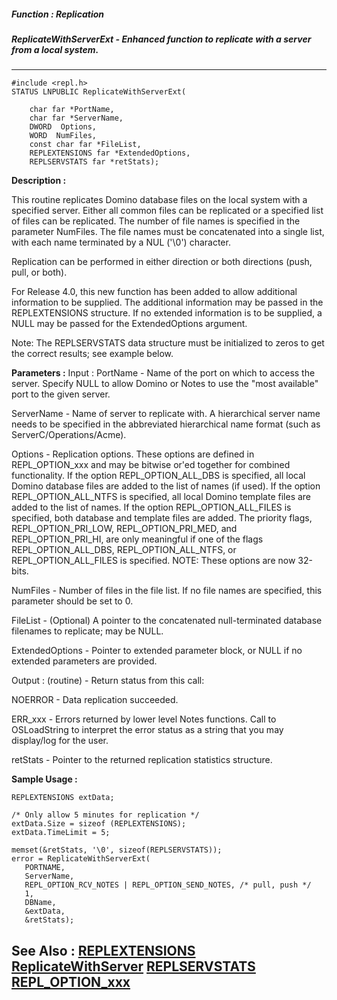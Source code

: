 ##### Function : Replication
##### ReplicateWithServerExt - Enhanced function to replicate with a server from a local system.
---
```
#include <repl.h>
STATUS LNPUBLIC ReplicateWithServerExt(

	char far *PortName,
	char far *ServerName,
	DWORD  Options,
	WORD  NumFiles,
	const char far *FileList,
	REPLEXTENSIONS far *ExtendedOptions,
	REPLSERVSTATS far *retStats);
```
**Description :**

This routine replicates Domino database files on the local system with a 
specified server.  Either all common files can be replicated or a specified 
list of files can be replicated.  The number of file names is specified in the 
parameter NumFiles.  The file names must be concatenated into a single list, 
with each name terminated by a NUL ('\0') character.

Replication can be performed in either direction or both directions (push, 
pull, or both).

For Release 4.0, this new function has been added to allow additional 
information to be supplied.  The additional information may be passed in the 
REPLEXTENSIONS structure.  If no extended information is to be supplied, a NULL 
may be passed for the ExtendedOptions argument.

Note:
    The REPLSERVSTATS data structure must be initialized to zeros to get the 
correct results; see example below.

**Parameters :**
Input :
PortName  -   Name of the port on which to access the server.  Specify NULL to allow Domino or Notes to use the "most available" port to the given server.

ServerName  -  Name of server to replicate with.    A hierarchical server name needs to be specified in the abbreviated hierarchical name format (such as ServerC/Operations/Acme).

Options  -  Replication options.  These options are defined in REPL_OPTION_xxx and may be bitwise or'ed together for combined functionality.  If the option REPL_OPTION_ALL_DBS is specified, all local Domino database files are added to the list of names (if used).  If the option REPL_OPTION_ALL_NTFS is specified, all local Domino template files are added to the list of names.  If the option REPL_OPTION_ALL_FILES is specified, both database and template files are added.  The priority flags, REPL_OPTION_PRI_LOW, REPL_OPTION_PRI_MED, and REPL_OPTION_PRI_HI, are only meaningful if one of the flags REPL_OPTION_ALL_DBS, REPL_OPTION_ALL_NTFS, or REPL_OPTION_ALL_FILES is specified.  NOTE:  These options are now 32-bits.

NumFiles  -  Number of files in the file list.  If no file names are specified, this parameter should be set to 0.

FileList  -  (Optional)  A pointer to the concatenated null-terminated database filenames to replicate;  may be NULL.

ExtendedOptions  -  Pointer to extended parameter block, or NULL if no extended parameters are provided.

Output :
(routine)  -  Return status from this call: 

NOERROR - Data replication succeeded.

ERR_xxx - Errors returned by lower level Notes functions.  Call to OSLoadString to interpret the error status as a string that you may display/log for the user.


retStats  -   Pointer to the returned replication statistics structure.


**Sample Usage :**
```
REPLEXTENSIONS extData;

/* Only allow 5 minutes for replication */
extData.Size = sizeof (REPLEXTENSIONS);
extData.TimeLimit = 5;

memset(&retStats, '\0', sizeof(REPLSERVSTATS));
error = ReplicateWithServerExt(
   PORTNAME,
   ServerName, 
   REPL_OPTION_RCV_NOTES | REPL_OPTION_SEND_NOTES, /* pull, push */
   1,
   DBName,
   &extData,
   &retStats);
```
**See Also :**
[REPLEXTENSIONS](/domino-c-api-docs/reference/Data/REPLEXTENSIONS)
[ReplicateWithServer](/domino-c-api-docs/reference/Func/ReplicateWithServer)
[REPLSERVSTATS](/domino-c-api-docs/reference/Data/REPLSERVSTATS)
[REPL_OPTION_xxx](/domino-c-api-docs/reference/Symb/REPL_OPTION_xxx)
---
